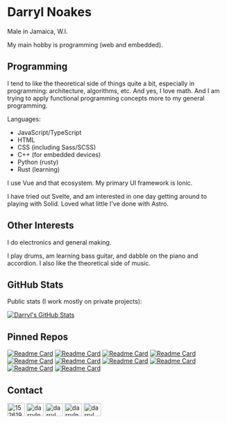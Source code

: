 # Darryl Noakes

Male in Jamaica, W.I.

My main hobby is programming (web and embedded).

## Programming

I tend to like the theoretical side of things quite a bit, especially in programming: architecture, algorithms, etc. And yes, I love math.
And I am trying to apply functional programming concepts more to my general programming.

Languages:

- JavaScript/TypeScript
- HTML
- CSS (including Sass/SCSS)
- C++ (for embedded devices)
- Python (rusty)
- Rust (learning)

I use Vue and that ecosystem.
My primary UI framework is Ionic.

I have tried out Svelte, and am interested in one day getting around to playing with Solid. Loved what little I've done with Astro.

## Other Interests

I do electronics and general making.

I play drums, am learning bass guitar, and dabble on the piano and accordion. I also like the theoretical side of music.

## GitHub Stats

Public stats (I work mostly on private projects):

[![Darryl's GitHub Stats](https://github-readme-stats.vercel.app/api?username=darrylnoakes&show_icons=true)](https://github.com/anuraghazra/github-readme-stats)

## Pinned Repos

[![Readme Card](https://github-readme-stats.vercel.app/api/pin/?username=vuejs&repo=core&show_owner=true)](https://github.com/anuraghazra/github-readme-stats)
[![Readme Card](https://github-readme-stats.vercel.app/api/pin/?username=vueuse&repo=vueuse)](https://github.com/anuraghazra/github-readme-stats)
[![Readme Card](https://github-readme-stats.vercel.app/api/pin/?username=vitejs&repo=vite)](https://github.com/anuraghazra/github-readme-stats)
[![Readme Card](https://github-readme-stats.vercel.app/api/pin/?username=jakearchibald&repo=idb&show_owner=true)](https://github.com/anuraghazra/github-readme-stats)
[![Readme Card](https://github-readme-stats.vercel.app/api/pin/?username=ionic-team&repo=ionic-framework)](https://github.com/anuraghazra/github-readme-stats)
[![Readme Card](https://github-readme-stats.vercel.app/api/pin/?username=iconify&repo=iconify)](https://github.com/anuraghazra/github-readme-stats)
[![Readme Card](https://github-readme-stats.vercel.app/api/pin/?username=gvergnaud&repo=ts-pattern)](https://github.com/anuraghazra/github-readme-stats)
[![Readme Card](https://github-readme-stats.vercel.app/api/pin/?username=valinet&repo=ExplorerPatcher)](https://github.com/anuraghazra/github-readme-stats)
[![Readme Card](https://github-readme-stats.vercel.app/api/pin/?username=microsoft&repo=PowerToys)](https://github.com/anuraghazra/github-readme-stats)
[![Readme Card](https://github-readme-stats.vercel.app/api/pin/?username=veler&repo=DevToys)](https://github.com/anuraghazra/github-readme-stats)

## Contact

<p>
  <a href="https://stackoverflow.com/users/15261914" target="blank"><img align="center" src="https://raw.githubusercontent.com/rahuldkjain/github-profile-readme-generator/master/src/images/icons/Social/stack-overflow.svg" alt="15261914" height="30" width="40" /></a>
  <a href="https://dev.to/darrylnoakes" target="blank"><img align="center" src="https://raw.githubusercontent.com/rahuldkjain/github-profile-readme-generator/master/src/images/icons/Social/devto.svg" alt="darrylnoakes" height="30" width="40" /></a>
  <a href="https://twitter.com/darryl_noakes" target="blank"><img align="center" src="https://raw.githubusercontent.com/rahuldkjain/github-profile-readme-generator/master/src/images/icons/Social/twitter.svg" alt="darryl_noakes" height="30" width="40" /></a>
  <a href="https://codepen.io/darrylnoakes" target="blank"><img align="center" src="https://raw.githubusercontent.com/rahuldkjain/github-profile-readme-generator/master/src/images/icons/Social/codepen.svg" alt="darrylnoakes" height="30" width="40" /></a>
  <a href="https://codesandbox.com/darryl_noakes" target="blank"><img align="center" src="https://raw.githubusercontent.com/rahuldkjain/github-profile-readme-generator/master/src/images/icons/Social/codesandbox.svg" alt="darryl_noakes" height="30" width="40" /></a>
</p>
